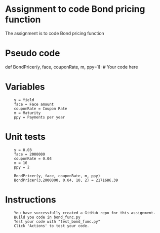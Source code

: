 # Assignment to code Bond pricing function
The assignment is to code Bond pricing function

# Pseudo code
def BondPricer(y, face, couponRate, m, ppy=1):
        # Your code here
  

# Variables
        y = Yield
        face = Face amount
        couponRate = Coupon Rate
        m = Maturity
        ppy = Payments per year

# Unit tests

        y = 0.03
        face = 2000000
        couponRate = 0.04
        m = 10
        ppy = 2
        
        BondPricer(y, face, couponRate, m, ppy)
        BondPricer(3,2000000, 0.04, 10, 2) = 2171686.39
        
        
 # Instructions
        
        You have successfully created a GitHub repo for this assignment.
        Build you code in bond_func.py
        Test your code with "test_bond_func.py"
        Click 'Actions' to test your code.
        
   
        
 
        
